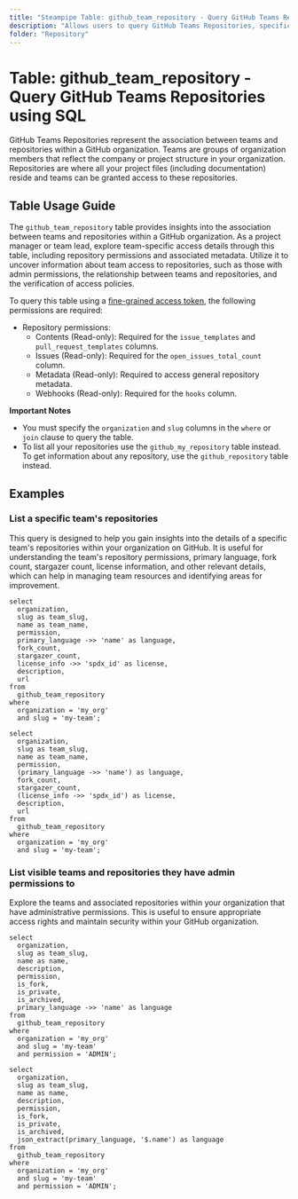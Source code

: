 ```yaml
---
title: "Steampipe Table: github_team_repository - Query GitHub Teams Repositories using SQL"
description: "Allows users to query GitHub Teams Repositories, specifically the association between teams and repositories within a GitHub organization, providing insights into team access to specific repositories."
folder: "Repository"
---
```


# Table: github_team_repository - Query GitHub Teams Repositories using SQL

GitHub Teams Repositories represent the association between teams and repositories within a GitHub organization. Teams are groups of organization members that reflect the company or project structure in your organization. Repositories are where all your project files (including documentation) reside and teams can be granted access to these repositories.

## Table Usage Guide

The `github_team_repository` table provides insights into the association between teams and repositories within a GitHub organization. As a project manager or team lead, explore team-specific access details through this table, including repository permissions and associated metadata. Utilize it to uncover information about team access to repositories, such as those with admin permissions, the relationship between teams and repositories, and the verification of access policies.

To query this table using a [fine-grained access token](https://docs.github.com/en/authentication/keeping-your-account-and-data-secure/managing-your-personal-access-tokens#creating-a-fine-grained-personal-access-token), the following permissions are required:
  - Repository permissions:
    - Contents (Read-only): Required for the `issue_templates` and `pull_request_templates` columns.
    - Issues (Read-only): Required for the `open_issues_total_count` column.
    - Metadata (Read-only): Required to access general repository metadata.
    - Webhooks (Read-only): Required for the `hooks` column.

**Important Notes**
- You must specify the `organization` and `slug` columns in the `where` or `join` clause to query the table.
- To list all your repositories use the `github_my_repository` table instead. To get information about any repository, use the `github_repository` table instead.

## Examples

### List a specific team's repositories
This query is designed to help you gain insights into the details of a specific team's repositories within your organization on GitHub. It is useful for understanding the team's repository permissions, primary language, fork count, stargazer count, license information, and other relevant details, which can help in managing team resources and identifying areas for improvement.

```sql+postgres
select
  organization,
  slug as team_slug,
  name as team_name,
  permission,
  primary_language ->> 'name' as language,
  fork_count,
  stargazer_count,
  license_info ->> 'spdx_id' as license,
  description,
  url
from
  github_team_repository
where
  organization = 'my_org'
  and slug = 'my-team';
```

```sql+sqlite
select
  organization,
  slug as team_slug,
  name as team_name,
  permission,
  (primary_language ->> 'name') as language,
  fork_count,
  stargazer_count,
  (license_info ->> 'spdx_id') as license,
  description,
  url
from
  github_team_repository
where
  organization = 'my_org'
  and slug = 'my-team';
```

### List visible teams and repositories they have admin permissions to
Explore the teams and associated repositories within your organization that have administrative permissions. This is useful to ensure appropriate access rights and maintain security within your GitHub organization.

```sql+postgres
select
  organization,
  slug as team_slug,
  name as name,
  description,
  permission,
  is_fork,
  is_private,
  is_archived,
  primary_language ->> 'name' as language
from
  github_team_repository
where
  organization = 'my_org'
  and slug = 'my-team'
  and permission = 'ADMIN';
```

```sql+sqlite
select
  organization,
  slug as team_slug,
  name as name,
  description,
  permission,
  is_fork,
  is_private,
  is_archived,
  json_extract(primary_language, '$.name') as language
from
  github_team_repository
where
  organization = 'my_org'
  and slug = 'my-team'
  and permission = 'ADMIN';
```
